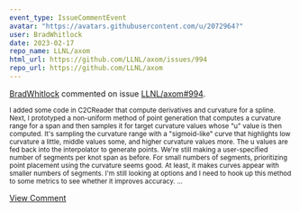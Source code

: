 ```yaml
---
event_type: IssueCommentEvent
avatar: "https://avatars.githubusercontent.com/u/2072964?"
user: BradWhitlock
date: 2023-02-17
repo_name: LLNL/axom
html_url: https://github.com/LLNL/axom/issues/994
repo_url: https://github.com/LLNL/axom
---
```


<a href='https://github.com/BradWhitlock' target='_blank'>BradWhitlock</a> commented on issue <a href='https://github.com/LLNL/axom/issues/994' target='_blank'>LLNL/axom#994</a>.

<small>I added some code in C2CReader that compute derivatives and curvature for a spline. Next, I prototyped a non-uniform method of point generation that computes a curvature range for a span and then samples it for target curvature values whose "u" value is then computed. It's sampling the curvature range with a "sigmoid-like" curve that highlights low curvature a little, middle values some, and higher curvature values more. The u values are fed back into the interpolator to generate points. We're still making a user-specified number of segments per knot span as before. For small numbers of segments, prioritizing point placement using the curvature seems good. At least, it makes curves appear with smaller numbers of segments. I'm still looking at options and I need to hook up this method to some metrics to see whether it improves accuracy....</small>

<a href='https://github.com/LLNL/axom/issues/994' target='_blank'>View Comment</a>